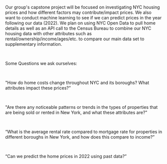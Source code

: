 Our group's capstone project will be focused on investigating NYC housing prices and how different factors may contribute/impact prices. We also want to conduct machine learning to see if we can predict prices in the year following our data (2022). We plan on using NYC Open Data to pull home details as well as an API call to the Census Bureau to combine our NYC housing data with other attributes such as rental/ownership/income/ages/etc. to compare our main data set to supplementary information.

 

Some Questions we ask ourselves:

 

"How do home costs change throughout NYC and its boroughs? What attributes impact these prices?”

 

"Are there any noticeable patterns or trends in the types of properties that are being sold or rented in New York, and what these attributes are?"

 

“What is the average rental rate compared to mortgage rate for properties in different boroughs in New York, and how does this compare to income?”

 

“Can we predict the home prices in 2022 using past data?”
